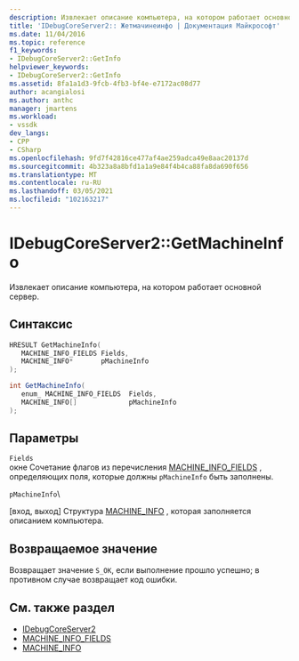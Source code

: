 ```yaml
---
description: Извлекает описание компьютера, на котором работает основной сервер.
title: 'IDebugCoreServer2:: Жетмачинеинфо | Документация Майкрософт'
ms.date: 11/04/2016
ms.topic: reference
f1_keywords:
- IDebugCoreServer2::GetInfo
helpviewer_keywords:
- IDebugCoreServer2::GetInfo
ms.assetid: 8fa1a1d3-9fcb-4fb3-bf4e-e7172ac08d77
author: acangialosi
ms.author: anthc
manager: jmartens
ms.workload:
- vssdk
dev_langs:
- CPP
- CSharp
ms.openlocfilehash: 9fd7f42816ce477af4ae259adca49e8aac20137d
ms.sourcegitcommit: 4b323a8a8bfd1a1a9e84f4b4ca88fa8da690f656
ms.translationtype: MT
ms.contentlocale: ru-RU
ms.lasthandoff: 03/05/2021
ms.locfileid: "102163217"
---
```

# <a name="idebugcoreserver2getmachineinfo"></a>IDebugCoreServer2::GetMachineInfo
Извлекает описание компьютера, на котором работает основной сервер.

## <a name="syntax"></a>Синтаксис

```cpp
HRESULT GetMachineInfo( 
   MACHINE_INFO_FIELDS Fields,
   MACHINE_INFO*       pMachineInfo
);
```

```csharp
int GetMachineInfo( 
   enum_ MACHINE_INFO_FIELDS  Fields,
   MACHINE_INFO[]             pMachineInfo
);
```

## <a name="parameters"></a>Параметры
`Fields`\
окне Сочетание флагов из перечисления [MACHINE_INFO_FIELDS](../../../extensibility/debugger/reference/machine-info-fields.md) , определяющих поля, которые должны `pMachineInfo` быть заполнены.

 `pMachineInfo`\

 [вход, выход] Структура [MACHINE_INFO](../../../extensibility/debugger/reference/machine-info.md) , которая заполняется описанием компьютера.

## <a name="return-value"></a>Возвращаемое значение
 Возвращает значение `S_OK`, если выполнение прошло успешно; в противном случае возвращает код ошибки.

## <a name="see-also"></a>См. также раздел
- [IDebugCoreServer2](../../../extensibility/debugger/reference/idebugcoreserver2.md)
- [MACHINE_INFO_FIELDS](../../../extensibility/debugger/reference/machine-info-fields.md)
- [MACHINE_INFO](../../../extensibility/debugger/reference/machine-info.md)
